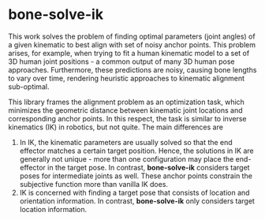# bone-solve-ik

This work solves the problem of finding optimal parameters (joint angles) of a given kinematic to best align with set of noisy anchor points. This problem arises, for example, when trying to fit a human kinematic model to a set of 3D human joint positions - a common output of many 3D human pose approaches. Furthermore, these predictions are noisy, causing bone lengths to vary over time, rendering  heuristic approaches to kinematic alignment sub-optimal.

This library frames the alignment problem as an optimization task, which minimizes the geometric distance between kinematic joint locations and corresponding anchor points. In this respect, the task is similar to inverse kinematics (IK) in robotics, but not quite. The main differences are
 1. In IK, the kinematic parameters are usually solved so that the end effector matches a certain target position. Hence, the solutions in IK are generally not unique - more than one configuration may place the end-effector in the target pose. In contrast, **bone-solve-ik** considers target poses for intermediate joints as well. These anchor points constrain the subjective function more than vanilla IK does.
 2. IK is concerned with finding a target pose that consists of location and orientation information. In contrast, **bone-solve-ik** only considers target location information.
